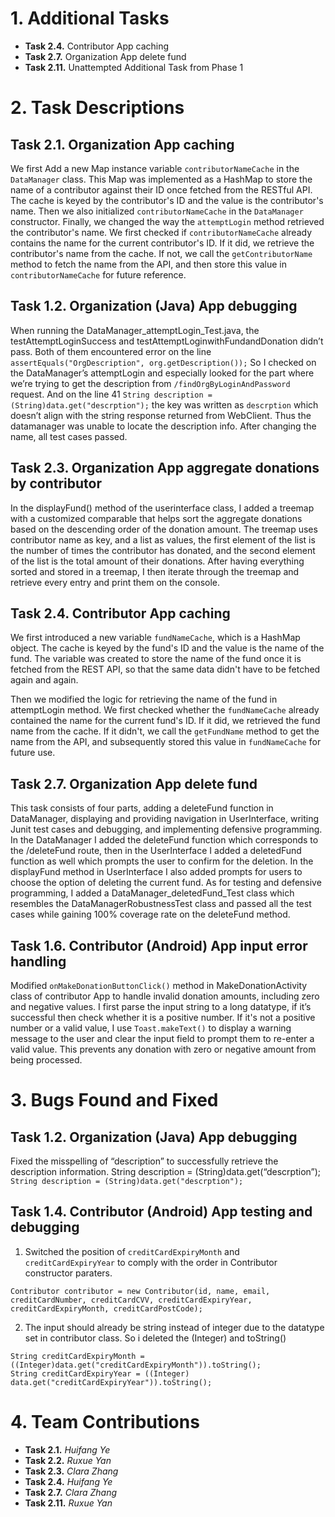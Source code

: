 # 1. Additional Tasks

- **Task 2.4.** Contributor App caching
- **Task 2.7.** Organization App delete fund
- **Task 2.11.** Unattempted Additional Task from Phase 1

# 2. Task Descriptions

## Task 2.1. Organization App caching
We first Add a new Map instance variable `contributorNameCache` in the `DataManager` class. This Map was implemented as a HashMap to store the name of a contributor against their ID once fetched from the RESTful API. The cache is keyed by the contributor's ID and the value is the contributor's name. Then we also initialized `contributorNameCache` in the `DataManager` constructor. Finally, we changed the way the `attemptLogin` method retrieved the contributor's name. We first checked if `contributorNameCache` already contains the name for the current contributor's ID. If it did, we retrieve the contributor's name from the cache. If not, we call the `getContributorName` method to fetch the name from the API, and then store this value in `contributorNameCache` for future reference.

## Task 1.2. Organization (Java) App debugging

When running the DataManager_attemptLogin_Test.java, the testAttemptLoginSuccess and testAttemptLoginwithFundandDonation didn’t pass. Both of them encountered error on the line `assertEquals("OrgDescription", org.getDescription());` So I checked on the DataManager’s attemptLogin and especially looked for the part where we’re trying to get the description from `/findOrgByLoginAndPassword` request. And on
the line 41 `String description = (String)data.get("descrption");` the key was written as `descrption` which doesn’t align with the string response returned from WebClient. Thus the datamanager was unable to locate the description info. After changing the name, all test cases passed.

## Task 2.3. Organization App aggregate donations by contributor

In the displayFund() method of the userinterface class, I added a treemap with a customized comparable that helps sort the aggregate donations based on the descending order of the donation amount. The treemap uses contributor name as key, and a list as values, the first element of the list is the number of times the contributor has donated, and the second element of the list is the total amount of their donations. After having everything sorted and stored in a treemap, I then iterate through the treemap and retrieve every entry and print them on the console. 

## Task 2.4. Contributor App caching

We first introduced a new variable `fundNameCache`, which is a HashMap object. The cache is keyed by the fund's ID and the value is the name of the fund. The variable was created to store the name of the fund once it is fetched from the REST API, so that the same data didn't have to be fetched again and again.

Then we modified the logic for retrieving the name of the fund in attemptLogin method. We first checked whether the `fundNameCache` already contained the name for the current fund's ID. If it did, we retrieved the fund name from the cache. If it didn't, we call the `getFundName` method to get the name from the API, and subsequently stored this value in `fundNameCache` for future use.

## Task 2.7. Organization App delete fund

This task consists of four parts, adding a deleteFund function in DataManager, displaying and providing navigation in UserInterface, writing Junit test cases and debugging, and implementing defensive programming. In the DataManager I added the deleteFund function which corresponds to the /deleteFund route, then in the UserInterface I added a deletedFund function as well which prompts the user to confirm for the deletion. In the displayFund method in UserInterface I also added prompts for users to choose the option of deleting the current fund. As for testing and defensive programming, I added a DataManager_deletedFund_Test class which resembles the DataManagerRobustnessTest class and passed all the test cases while gaining 100% coverage rate on the deleteFund method.

## Task 1.6. Contributor (Android) App input error handling 

Modified `onMakeDonationButtonClick()` method in MakeDonationActivity class of contributor App to handle invalid donation amounts, including zero and negative values. I first parse the input string to a long datatype, if it’s successful then check whether it is a positive number. If it's not a positive number or a valid value, I use `Toast.makeText()` to display a warning message to the user and clear the input field to prompt them to re-enter a valid value. This prevents any donation with zero or negative amount from being processed.

# 3. Bugs Found and Fixed

## Task 1.2. Organization (Java) App debugging
Fixed the misspelling of “description” to successfully retrieve the description information.
String description = (String)data.get(“descrption”);
`String description = (String)data.get("descrption");`

## Task 1.4. Contributor (Android) App testing and debugging
1. Switched the position of `creditCardExpiryMonth` and `creditCardExpiryYear` to comply with the order in Contributor constructor paraters. 
```
Contributor contributor = new Contributor(id, name, email, creditCardNumber, creditCardCVV, creditCardExpiryYear, creditCardExpiryMonth, creditCardPostCode);
```
2. The input should already be string instead of integer due to the datatype set in contributor class. So i deleted the (Integer) and toString()
```
String creditCardExpiryMonth = ((Integer)data.get("creditCardExpiryMonth")).toString();
String creditCardExpiryYear = ((Integer)
data.get("creditCardExpiryYear")).toString();
```

# 4. Team Contributions

- **Task 2.1.** *Huifang Ye*
- **Task 2.2.** *Ruxue Yan*
- **Task 2.3.** *Clara Zhang*
- **Task 2.4.** *Huifang Ye*
- **Task 2.7.** *Clara Zhang*
- **Task 2.11.** *Ruxue Yan*
